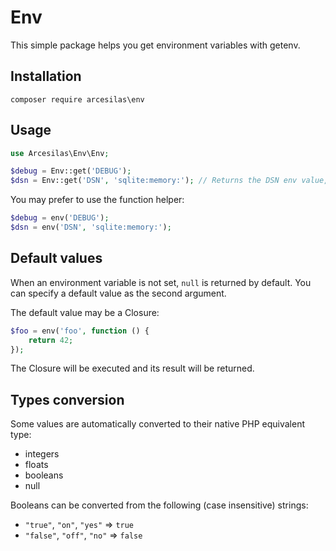 # Env

This simple package helps you get environment variables with getenv.

## Installation

`composer require arcesilas\env`

## Usage

```php
use Arcesilas\Env\Env;

$debug = Env::get('DEBUG');
$dsn = Env::get('DSN', 'sqlite:memory:'); // Returns the DSN env value, "sqlite:memory:" if not set
```

You may prefer to use the function helper:

```php
$debug = env('DEBUG');
$dsn = env('DSN', 'sqlite:memory:');
```

## Default values

When an environment variable is not set, `null` is returned by default. You can specify a default value as the second argument.

The default value may be a Closure:

```php
$foo = env('foo', function () {
    return 42;
});
```

The Closure will be executed and its result will be returned.

## Types conversion

Some values are automatically converted to their native PHP equivalent type:

- integers
- floats
- booleans
- null

Booleans can be converted from the following (case insensitive) strings:
- `"true"`, `"on"`, `"yes"` => `true`
- `"false"`, `"off"`, `"no"` => `false`
